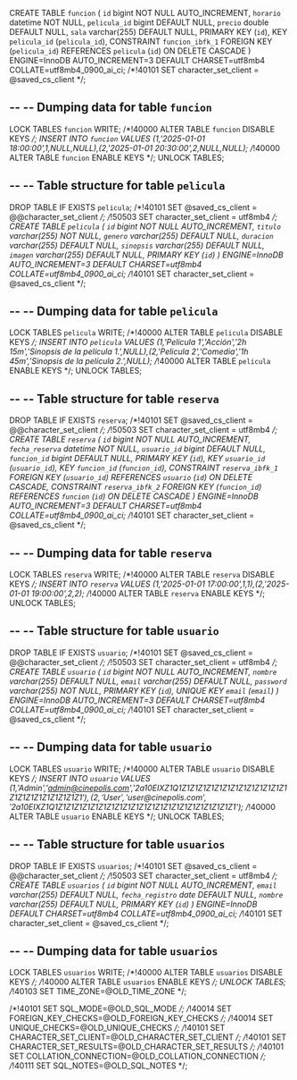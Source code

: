 CREATE TABLE `funcion` (
  `id` bigint NOT NULL AUTO_INCREMENT,
  `horario` datetime NOT NULL,
  `pelicula_id` bigint DEFAULT NULL,
  `precio` double DEFAULT NULL,
  `sala` varchar(255) DEFAULT NULL,
  PRIMARY KEY (`id`),
  KEY `pelicula_id` (`pelicula_id`),
  CONSTRAINT `funcion_ibfk_1` FOREIGN KEY (`pelicula_id`) REFERENCES `pelicula` (`id`) ON DELETE CASCADE
) ENGINE=InnoDB AUTO_INCREMENT=3 DEFAULT CHARSET=utf8mb4 COLLATE=utf8mb4_0900_ai_ci;
/*!40101 SET character_set_client = @saved_cs_client */;

--
-- Dumping data for table `funcion`
--

LOCK TABLES `funcion` WRITE;
/*!40000 ALTER TABLE `funcion` DISABLE KEYS */;
INSERT INTO `funcion` VALUES (1,'2025-01-01 18:00:00',1,NULL,NULL),(2,'2025-01-01 20:30:00',2,NULL,NULL);
/*!40000 ALTER TABLE `funcion` ENABLE KEYS */;
UNLOCK TABLES;

--
-- Table structure for table `pelicula`
--

DROP TABLE IF EXISTS `pelicula`;
/*!40101 SET @saved_cs_client     = @@character_set_client */;
/*!50503 SET character_set_client = utf8mb4 */;
CREATE TABLE `pelicula` (
  `id` bigint NOT NULL AUTO_INCREMENT,
  `titulo` varchar(255) NOT NULL,
  `genero` varchar(255) DEFAULT NULL,
  `duracion` varchar(255) DEFAULT NULL,
  `sinopsis` varchar(255) DEFAULT NULL,
  `imagen` varchar(255) DEFAULT NULL,
  PRIMARY KEY (`id`)
) ENGINE=InnoDB AUTO_INCREMENT=3 DEFAULT CHARSET=utf8mb4 COLLATE=utf8mb4_0900_ai_ci;
/*!40101 SET character_set_client = @saved_cs_client */;

--
-- Dumping data for table `pelicula`
--

LOCK TABLES `pelicula` WRITE;
/*!40000 ALTER TABLE `pelicula` DISABLE KEYS */;
INSERT INTO `pelicula` VALUES (1,'Pelicula 1','Acción','2h 15m','Sinopsis de la película 1.',NULL),(2,'Pelicula 2','Comedia','1h 45m','Sinopsis de la película 2.',NULL);
/*!40000 ALTER TABLE `pelicula` ENABLE KEYS */;
UNLOCK TABLES;

--
-- Table structure for table `reserva`
--

DROP TABLE IF EXISTS `reserva`;
/*!40101 SET @saved_cs_client     = @@character_set_client */;
/*!50503 SET character_set_client = utf8mb4 */;
CREATE TABLE `reserva` (
  `id` bigint NOT NULL AUTO_INCREMENT,
  `fecha_reserva` datetime NOT NULL,
  `usuario_id` bigint DEFAULT NULL,
  `funcion_id` bigint DEFAULT NULL,
  PRIMARY KEY (`id`),
  KEY `usuario_id` (`usuario_id`),
  KEY `funcion_id` (`funcion_id`),
  CONSTRAINT `reserva_ibfk_1` FOREIGN KEY (`usuario_id`) REFERENCES `usuario` (`id`) ON DELETE CASCADE,
  CONSTRAINT `reserva_ibfk_2` FOREIGN KEY (`funcion_id`) REFERENCES `funcion` (`id`) ON DELETE CASCADE
) ENGINE=InnoDB AUTO_INCREMENT=3 DEFAULT CHARSET=utf8mb4 COLLATE=utf8mb4_0900_ai_ci;
/*!40101 SET character_set_client = @saved_cs_client */;

--
-- Dumping data for table `reserva`
--

LOCK TABLES `reserva` WRITE;
/*!40000 ALTER TABLE `reserva` DISABLE KEYS */;
INSERT INTO `reserva` VALUES (1,'2025-01-01 17:00:00',1,1),(2,'2025-01-01 19:00:00',2,2);
/*!40000 ALTER TABLE `reserva` ENABLE KEYS */;
UNLOCK TABLES;

--
-- Table structure for table `usuario`
--

DROP TABLE IF EXISTS `usuario`;
/*!40101 SET @saved_cs_client     = @@character_set_client */;
/*!50503 SET character_set_client = utf8mb4 */;
CREATE TABLE `usuario` (
  `id` bigint NOT NULL AUTO_INCREMENT,
  `nombre` varchar(255) DEFAULT NULL,
  `email` varchar(255) DEFAULT NULL,
  `password` varchar(255) NOT NULL,
  PRIMARY KEY (`id`),
  UNIQUE KEY `email` (`email`)
) ENGINE=InnoDB AUTO_INCREMENT=3 DEFAULT CHARSET=utf8mb4 COLLATE=utf8mb4_0900_ai_ci;
/*!40101 SET character_set_client = @saved_cs_client */;

--
-- Dumping data for table `usuario`
--

LOCK TABLES `usuario` WRITE;
/*!40000 ALTER TABLE `usuario` DISABLE KEYS */;
INSERT INTO `usuario` VALUES (1,'Admin','admin@cinepolis.com','$2a$10$EIXZ1Q1Z1Z1Z1Z1Z1Z1Z1Z1Z1Z1Z1Z1Z1Z1Z1Z1Z1Z1Z1Z1Z1Z1'),(2,'User','user@cinepolis.com','$2a$10$EIXZ1Q1Z1Z1Z1Z1Z1Z1Z1Z1Z1Z1Z1Z1Z1Z1Z1Z1Z1Z1Z1Z1Z1Z1');
/*!40000 ALTER TABLE `usuario` ENABLE KEYS */;
UNLOCK TABLES;

--
-- Table structure for table `usuarios`
--

DROP TABLE IF EXISTS `usuarios`;
/*!40101 SET @saved_cs_client     = @@character_set_client */;
/*!50503 SET character_set_client = utf8mb4 */;
CREATE TABLE `usuarios` (
  `id` bigint NOT NULL AUTO_INCREMENT,
  `email` varchar(255) DEFAULT NULL,
  `fecha_registro` date DEFAULT NULL,
  `nombre` varchar(255) DEFAULT NULL,
  PRIMARY KEY (`id`)
) ENGINE=InnoDB DEFAULT CHARSET=utf8mb4 COLLATE=utf8mb4_0900_ai_ci;
/*!40101 SET character_set_client = @saved_cs_client */;

--
-- Dumping data for table `usuarios`
--

LOCK TABLES `usuarios` WRITE;
/*!40000 ALTER TABLE `usuarios` DISABLE KEYS */;
/*!40000 ALTER TABLE `usuarios` ENABLE KEYS */;
UNLOCK TABLES;
/*!40103 SET TIME_ZONE=@OLD_TIME_ZONE */;

/*!40101 SET SQL_MODE=@OLD_SQL_MODE */;
/*!40014 SET FOREIGN_KEY_CHECKS=@OLD_FOREIGN_KEY_CHECKS */;
/*!40014 SET UNIQUE_CHECKS=@OLD_UNIQUE_CHECKS */;
/*!40101 SET CHARACTER_SET_CLIENT=@OLD_CHARACTER_SET_CLIENT */;
/*!40101 SET CHARACTER_SET_RESULTS=@OLD_CHARACTER_SET_RESULTS */;
/*!40101 SET COLLATION_CONNECTION=@OLD_COLLATION_CONNECTION */;
/*!40111 SET SQL_NOTES=@OLD_SQL_NOTES */;

